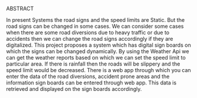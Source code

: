 ABSTRACT

In present Systems the road signs and the speed limits are Static. 
But the road signs can be changed in some cases. 
We can consider some cases when there are some road diversions due to heavy traffic or due to accidents then we can change the road signs accordingly if they are digitalized.
This project proposes a system which has digital sign boards on which the signs can be changed dynamically. 
By using the Weather Api we can get the weather reports based on which we can set the speed limit to particular area. 
If there is rainfall then the roads will be slippery and the speed limit would be decreased.
There is a web app through which you can enter the data of the road diversions, accident prone areas and the information sign boards can be entered through web app. 
This data is retrieved and displayed on the sign boards accordingly.
